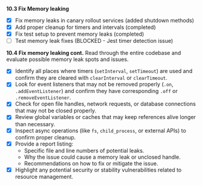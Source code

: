 **10.3 Fix Memory leaking**
- [x] Fix memory leaks in canary rollout services (added shutdown methods)
- [x] Add proper cleanup for timers and intervals (completed)
- [x] Fix test setup to prevent memory leaks (completed)
- [ ] Test memory leak fixes (BLOCKED - Jest timer detection issue)

**10.4 Fix memory leaking cont.**
Read through the entire codebase and evaluate possible memory leak spots and issues.

- [x] Identify all places where timers (`setInterval`, `setTimeout`) are used and confirm they are cleared with `clearInterval` or `clearTimeout`.
- [x] Look for event listeners that may not be removed properly (`.on`, `.addEventListener`) and confirm they have corresponding `.off` or `.removeEventListener`.
- [x] Check for open file handles, network requests, or database connections that may not be closed properly.
- [x] Review global variables or caches that may keep references alive longer than necessary.
- [x] Inspect async operations (like `fs`, `child_process`, or external APIs) to confirm proper cleanup.
- [x] Provide a report listing:
   - Specific file and line numbers of potential leaks.
   - Why the issue could cause a memory leak or unclosed handle.
   - Recommendations on how to fix or mitigate the issue.
- [x] Highlight any potential security or stability vulnerabilities related to resource management.
